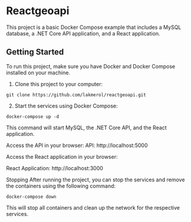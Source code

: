 # Reactgeoapi

This project is a basic Docker Compose example that includes a MySQL database, a .NET Core API application, and a React application.

## Getting Started

To run this project, make sure you have Docker and Docker Compose installed on your machine.

1. Clone this project to your computer:

`git clone https://github.com/lakmerol/reactgeoapi.git`

2. Start the services using Docker Compose:

`docker-compose up -d`

This command will start MySQL, the .NET Core API, and the React application.

Access the API in your browser:
API: http://localhost:5000


Access the React application in your browser:

React Application: http://localhost:3000

Stopping
After running the project, you can stop the services and remove the containers using the following command:

`docker-compose down`


This will stop all containers and clean up the network for the respective services.
